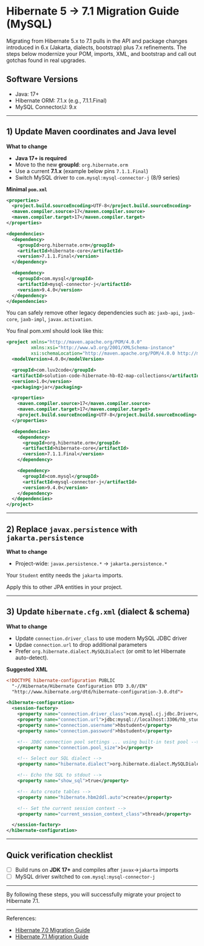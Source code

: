 # Hibernate 5 → 7.1 Migration Guide (MySQL)

Migrating from Hibernate 5.x to 7.1 pulls in the API and package changes introduced in 6.x (Jakarta, dialects, bootstrap) plus 7.x refinements. The steps below modernize your POM, imports, XML, and bootstrap and call out gotchas found in real upgrades.

## Software Versions
- Java: 17+
- Hibernate ORM: 7.1.x (e.g., 7.1.1.Final)
- MySQL Connector/J: 9.x

---

## 1) Update Maven coordinates and Java level

**What to change**

* **Java 17+ is required**
* Move to the new **groupId**: `org.hibernate.orm`
* Use a current **7.1.x** (example below pins `7.1.1.Final`)
* Switch MySQL driver to `com.mysql:mysql-connector-j` (8/9 series)

**Minimal `pom.xml`**

```xml
<properties>
  <project.build.sourceEncoding>UTF-8</project.build.sourceEncoding>
  <maven.compiler.source>17</maven.compiler.source>
  <maven.compiler.target>17</maven.compiler.target>
</properties>

<dependencies>
  <dependency>
    <groupId>org.hibernate.orm</groupId>
    <artifactId>hibernate-core</artifactId>
    <version>7.1.1.Final</version>
  </dependency>

  <dependency>
    <groupId>com.mysql</groupId>
    <artifactId>mysql-connector-j</artifactId>
    <version>9.4.0</version>
  </dependency>
</dependencies>
```

You can safely remove other legacy dependencies such as: `jaxb-api`, `jaxb-core`, `jaxb-impl`, `javax.activation`. 

You final pom.xml should look like this:

```xml
<project xmlns="http://maven.apache.org/POM/4.0.0"
         xmlns:xsi="http://www.w3.org/2001/XMLSchema-instance"
         xsi:schemaLocation="http://maven.apache.org/POM/4.0.0 http://maven.apache.org/xsd/maven-4.0.0.xsd">
  <modelVersion>4.0.0</modelVersion>

  <groupId>com.luv2code</groupId>
  <artifactId>solution-code-hibernate-hb-02-map-collections</artifactId>
  <version>1.0</version>
  <packaging>jar</packaging>

  <properties>
    <maven.compiler.source>17</maven.compiler.source>
    <maven.compiler.target>17</maven.compiler.target>
    <project.build.sourceEncoding>UTF-8</project.build.sourceEncoding>
  </properties>

  <dependencies>
    <dependency>
      <groupId>org.hibernate.orm</groupId>
      <artifactId>hibernate-core</artifactId>
      <version>7.1.1.Final</version>
    </dependency>

    <dependency>
      <groupId>com.mysql</groupId>
      <artifactId>mysql-connector-j</artifactId>
      <version>9.4.0</version>
    </dependency>
  </dependencies>
</project>
```


---

## 2) Replace `javax.persistence` with `jakarta.persistence`

**What to change**

* Project-wide: `javax.persistence.*` → `jakarta.persistence.*`

Your `Student` entity needs the `jakarta` imports.

Apply this to other JPA entities in your project.

---

## 3) Update `hibernate.cfg.xml` (dialect & schema)

**What to change**

* Update `connection.driver_class` to use modern MySQL JDBC driver
* Updae `connection.url` to drop additional parameters
* Prefer `org.hibernate.dialect.MySQLDialect` (or omit to let Hibernate auto-detect).

**Suggested XML**

```xml
<!DOCTYPE hibernate-configuration PUBLIC
  "-//Hibernate/Hibernate Configuration DTD 3.0//EN"
  "http://www.hibernate.org/dtd/hibernate-configuration-3.0.dtd">

<hibernate-configuration>
  <session-factory>
    <property name="connection.driver_class">com.mysql.cj.jdbc.Driver</property>
    <property name="connection.url">jdbc:mysql://localhost:3306/hb_student_tracker</property>
    <property name="connection.username">hbstudent</property>
    <property name="connection.password">hbstudent</property>

    <!-- JDBC connection pool settings ... using built-in test pool -->
    <property name="connection.pool_size">1</property>

    <!-- Select our SQL dialect -->
    <property name="hibernate.dialect">org.hibernate.dialect.MySQLDialect</property>

    <!-- Echo the SQL to stdout -->
    <property name="show_sql">true</property>

    <!-- Auto create tables -->
    <property name="hibernate.hbm2ddl.auto">create</property>

    <!-- Set the current session context -->
    <property name="current_session_context_class">thread</property>

  </session-factory>
</hibernate-configuration>
```

---

## Quick verification checklist

* [ ] Build runs on **JDK 17+** and compiles after `javax`→`jakarta` imports
* [ ] MySQL driver switched to `com.mysql:mysql-connector-j`

---

By following these steps, you will successfully migrate your project to Hibernate 7.1. 

---

References:
* [Hibernate 7.0 Migration Guide](https://docs.jboss.org/hibernate/orm/7.0/migration-guide/migration-guide.html)
* [Hibernate 7.1 Migration Guide](https://docs.jboss.org/hibernate/orm/7.1/migration-guide/migration-guide.html) 